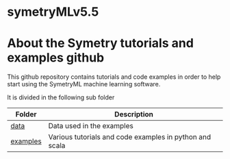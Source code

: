 # symetryMLv5.5

# About the Symetry tutorials and examples github

This github repository contains tutorials and code examples in order to help start using the SymetryML machine learning software.

It is divided in the following sub folder

| Folder | Description |
|----|----|
| [data](./data) | Data used in the examples |
| [examples](./examples) | Various tutorials and code examples in python and scala |



